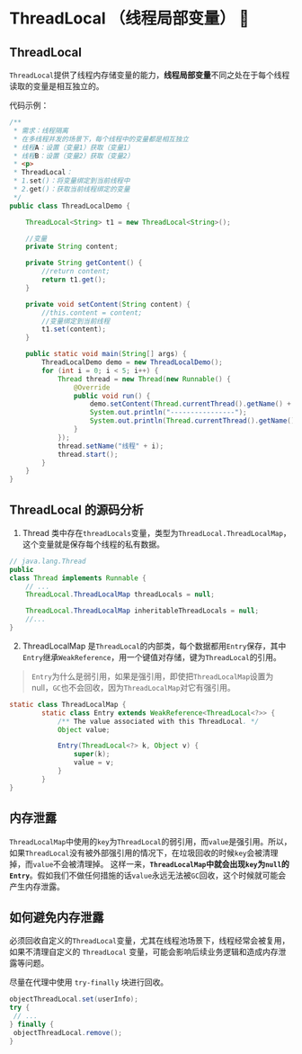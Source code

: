 # ThreadLocal （线程局部变量） :hammer:

## ThreadLocal

`ThreadLocal`提供了线程内存储变量的能力，**线程局部变量**不同之处在于每个线程读取的变量是相互独立的。

代码示例：
```java
/**
 * 需求：线程隔离
 * 在多线程并发的场景下，每个线程中的变量都是相互独立
 * 线程A：设置（变量1）获取（变量1）
 * 线程B：设置（变量2）获取（变量2）
 * <p>
 * ThreadLocal：
 * 1.set()：将变量绑定到当前线程中
 * 2.get()：获取当前线程绑定的变量
 */
public class ThreadLocalDemo {

    ThreadLocal<String> t1 = new ThreadLocal<String>();

    //变量
    private String content;

    private String getContent() {
        //return content;
        return t1.get();
    }

    private void setContent(String content) {
        //this.content = content;
        //变量绑定到当前线程
        t1.set(content);
    }

    public static void main(String[] args) {
        ThreadLocalDemo demo = new ThreadLocalDemo();
        for (int i = 0; i < 5; i++) {
            Thread thread = new Thread(new Runnable() {
                @Override
                public void run() {
                    demo.setContent(Thread.currentThread().getName() + "的数据");
                    System.out.println("----------------");
                    System.out.println(Thread.currentThread().getName() + "-->" + demo.getContent());
                }
            });
            thread.setName("线程" + i);
            thread.start();
        }
    }
}
```

## ThreadLocal 的源码分析

1. Thread 类中存在`threadLocals`变量，类型为`ThreadLocal.ThreadLocalMap`，这个变量就是保存每个线程的私有数据。
```java
// java.lang.Thread
public
class Thread implements Runnable {
    // ...
    ThreadLocal.ThreadLocalMap threadLocals = null;

    ThreadLocal.ThreadLocalMap inheritableThreadLocals = null;
    //...
}
```

2. ThreadLocalMap 是`ThreadLocal`的内部类，每个数据都用`Entry`保存，其中`Entry`继承`WeakReference`，用一个键值对存储，键为`ThreadLocal`的引用。
> `Entry`为什么是弱引用，如果是强引用，即使把`ThreadLocalMap`设置为null，`GC`也不会回收，因为`ThreadLocalMap`对它有强引用。
```java
static class ThreadLocalMap {
        static class Entry extends WeakReference<ThreadLocal<?>> {
            /** The value associated with this ThreadLocal. */
            Object value;

            Entry(ThreadLocal<?> k, Object v) {
                super(k);
                value = v;
            }
        }
}
```

## 内存泄露

`ThreadLocalMap`中使用的`key`为`ThreadLocal`的弱引用，而`value`是强引用。所以，如果`ThreadLocal`没有被外部强引用的情况下，在垃圾回收的时候`key`会被清理掉，而`value`不会被清理掉。
这样一来，**`ThreadLocalMap`中就会出现`key`为`null`的`Entry`**。假如我们不做任何措施的话`value`永远无法被`GC`回收，这个时候就可能会产生内存泄露。

## 如何避免内存泄露

必须回收自定义的`ThreadLocal`变量，尤其在线程池场景下，线程经常会被复用，如果不清理自定义的 `ThreadLocal` 变量，可能会影响后续业务逻辑和造成内存泄露等问题。

尽量在代理中使用 `try-finally` 块进行回收。
```java
objectThreadLocal.set(userInfo);
try {
 // ...
} finally {
 objectThreadLocal.remove();
}
```